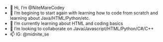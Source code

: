 - 👋 Hi, I’m @NiteMareCodey
- 👀 I’m begining to start again with learning how to code from scratch and learning about Java/HTML/Python/etc.
- 🌱 I’m currently learning about HTML and coding basics
- 💞️ I’m looking to collaborate on Java/Javascript/HTML/Python/C#/C++
- 📫 IG: @midnite_se
